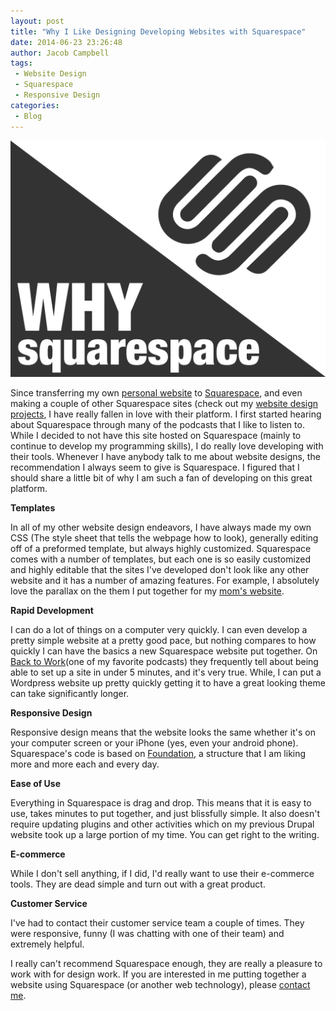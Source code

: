 ```yaml
---
layout: post
title: "Why I Like Designing Developing Websites with Squarespace"
date: 2014-06-23 23:26:48
author: Jacob Campbell
tags: 
 - Website Design
 - Squarespace
 - Responsive Design
categories:
 - Blog
---
```

<img src="/assets/media/why-squarespace-blog-header.png" alt="Why Squrespace Development Header" class="w-50 float-left" />

Since transferring my own [personal website](http://jacobrcampbell.com/home) to [Squarespace](http://www.squarespace.com), and even making a couple of other Squarespace sites (check out my [website design projects](/website-design), I have really fallen in love with their platform. I first started hearing about Squarespace through many of the podcasts that I like to listen to. While I decided to not have this site hosted on Squarespace (mainly to continue to develop my programming skills), I do really love developing with their tools. Whenever I have anybody talk to me about website designs, the recommendation I always seem to give is Squarespace. I figured that I should share a little bit of why I am such a fan of developing on this great platform.

**Templates**

In all of my other website design endeavors, I have always made my own CSS (The style sheet that tells the webpage how to look), generally editing off of a preformed template, but always highly customized. Squarespace comes with a number of templates, but each one is so easily customized and highly editable that the sites I've developed don't look like any other website and it has a number of amazing features. For example, I absolutely love the parallax on the them I put together for my [mom's website](http://judydirks.com/).

**Rapid Development**

I can do a lot of things on a computer very quickly. I can even develop a pretty simple website at a pretty good pace, but nothing compares to how quickly I can have the basics a new Squarespace website put together. On [Back to Work](http://5by5.tv/b2w)(one of my favorite podcasts) they frequently tell about being able to set up a site in under 5 minutes, and it's very true.  While, I can put a Wordpress website up pretty quickly getting it to have a great looking theme can take significantly longer.

**Responsive Design**

Responsive design means that the website looks the same whether it's on your computer screen or your iPhone (yes, even your android phone). Squarespace's code is based on [Foundation](http://foundation.zurb.com), a structure that I am liking more and more each and every day.

**Ease of Use**

Everything in Squarespace is drag and drop. This means that it is easy to use, takes minutes to put together, and just blissfully simple. It also doesn't require updating plugins and other activities which on my previous Drupal website took up a large portion of my time. You can get right to the writing.

**E-commerce**

While I don't sell anything, if I did, I'd really want to use their e-commerce tools. They are dead simple and turn out with a great product.

**Customer Service**

I've had to contact their customer service team a couple of times. They were responsive, funny (I was chatting with one of their team) and extremely helpful.

I really can't recommend Squarespace enough, they are really a pleasure to work with for design work. If you are interested in me putting together a website using Squarespace (or another web technology), please [contact me](/request-quote).